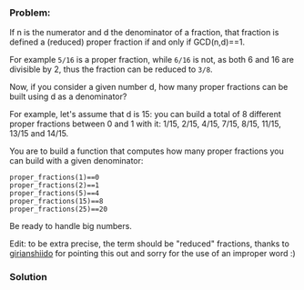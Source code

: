 ### Problem:
<p>If n is the numerator and d the denominator of a fraction, that fraction is defined a (reduced) proper fraction if and only if GCD(n,d)==1.</p>
<p>For example <code>5/16</code> is a proper fraction, while <code>6/16</code> is not, as both 6 and 16 are divisible by 2, thus the fraction can be reduced to <code>3/8</code>.</p>
<p>Now, if you consider a given number d, how many proper fractions can be built using d as a denominator?</p>
<p>For example, let&apos;s assume that d is 15: you can build a total of 8 different proper fractions between 0 and 1 with it: 1/15, 2/15, 4/15, 7/15, 8/15, 11/15, 13/15 and 14/15.</p>
<p>You are to build a function that computes how many proper fractions you can build with a given denominator:</p>
<pre><code class="language-python">proper_fractions(<span class="hljs-number">1</span>)==<span class="hljs-number">0</span>
proper_fractions(<span class="hljs-number">2</span>)==<span class="hljs-number">1</span>
proper_fractions(<span class="hljs-number">5</span>)==<span class="hljs-number">4</span>
proper_fractions(<span class="hljs-number">15</span>)==<span class="hljs-number">8</span>
proper_fractions(<span class="hljs-number">25</span>)==<span class="hljs-number">20</span></code></pre>
<pre style="display: none;"><code class="language-ruby">proper_fractions(<span class="hljs-number">1</span>)==<span class="hljs-number">0</span>
proper_fractions(<span class="hljs-number">2</span>)==<span class="hljs-number">1</span>
proper_fractions(<span class="hljs-number">5</span>)==<span class="hljs-number">4</span>
proper_fractions(<span class="hljs-number">15</span>)==<span class="hljs-number">8</span>
proper_fractions(<span class="hljs-number">25</span>)==<span class="hljs-number">20</span></code></pre>
<pre style="display: none;"><code class="language-javascript">properFractions(<span class="hljs-number">1</span>)==<span class="hljs-number">0</span>
properFractions(<span class="hljs-number">2</span>)==<span class="hljs-number">1</span>
properFractions(<span class="hljs-number">5</span>)==<span class="hljs-number">4</span>
properFractions(<span class="hljs-number">15</span>)==<span class="hljs-number">8</span>
properFractions(<span class="hljs-number">25</span>)==<span class="hljs-number">20</span></code></pre>
<pre style="display: none;"><code class="language-racket">(<span class="hljs-name">proper-fractions</span> <span class="hljs-number">1</span>)  <span class="hljs-comment">; 0</span>
(<span class="hljs-name">proper-fractions</span> <span class="hljs-number">2</span>   <span class="hljs-comment">; 1</span>
(<span class="hljs-name">proper-fractions</span> <span class="hljs-number">5</span>)  <span class="hljs-comment">; 4</span>
(<span class="hljs-name">proper-fractions</span> <span class="hljs-number">15</span>) <span class="hljs-comment">; 8</span>
(<span class="hljs-name">proper-fractions</span> <span class="hljs-number">25</span>) <span class="hljs-comment">; 20</span></code></pre>
<p>Be ready to handle big numbers.</p>
<p>Edit: to be extra precise, the term should be &quot;reduced&quot; fractions, thanks to <a href="http://www.codewars.com/users/girianshiido" target="_blank">girianshiido</a> for pointing this out and sorry for the use of an improper word :)</p>

### Solution